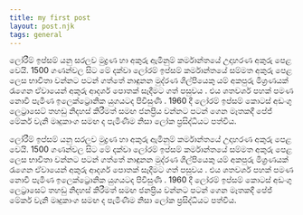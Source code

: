 ```yaml
---
title: my first post
layout: post.njk
tags: general
---
```

ලෝරීම් ඉප්සම් යනු සරලව මුද්‍රණ හා අකුරු ඇමිනුම් කර්මාන්තයේ උදාහරණ අකුරු පෙළ වෙයි. 1500 ගණන්වල සිට මේ දක්වා ලෝරම් ඉප්සම් කර්මාන්තයේ සම්මත අකුරු පෙළ ලෙස භාවිතා වන්නට පටන් ගත්තේ නාඳුනන මුද්රණ ශිල්පියෙකු යම් අකපුරු මිශ්‍රණයක් රැගෙන ඒවායෙන් අකුරු ආදර්ශ පොතක් සෑදීමට ගත් පසුවය . එය ශතවර්ශ පහක් පමණ නොවී පැමිණ ඉලෙක්ට්‍රොනික යුගයටද පිවිසුණි . 1960 දී ලෝරම් ඉප්සම් කොටස් අඩංගු ලෙට්‍රාසෙට් තහඩු නිදහස් කිරීමත් සමඟ ජනප්‍රිය වන්නට පටන් ගෙන මෑතකදී පේජ් මේකර් වැනි මෘදුකාංග සමඟ ද පැමිණීම නිසා ලෝක ප්‍රසිද්ධියට පත්විය.

ලෝරීම් ඉප්සම් යනු සරලව මුද්‍රණ හා අකුරු ඇමිනුම් කර්මාන්තයේ උදාහරණ අකුරු පෙළ වෙයි. 1500 ගණන්වල සිට මේ දක්වා ලෝරම් ඉප්සම් කර්මාන්තයේ සම්මත අකුරු පෙළ ලෙස භාවිතා වන්නට පටන් ගත්තේ නාඳුනන මුද්රණ ශිල්පියෙකු යම් අකපුරු මිශ්‍රණයක් රැගෙන ඒවායෙන් අකුරු ආදර්ශ පොතක් සෑදීමට ගත් පසුවය . එය ශතවර්ශ පහක් පමණ නොවී පැමිණ ඉලෙක්ට්‍රොනික යුගයටද පිවිසුණි . 1960 දී ලෝරම් ඉප්සම් කොටස් අඩංගු ලෙට්‍රාසෙට් තහඩු නිදහස් කිරීමත් සමඟ ජනප්‍රිය වන්නට පටන් ගෙන මෑතකදී පේජ් මේකර් වැනි මෘදුකාංග සමඟ ද පැමිණීම නිසා ලෝක ප්‍රසිද්ධියට පත්විය.
